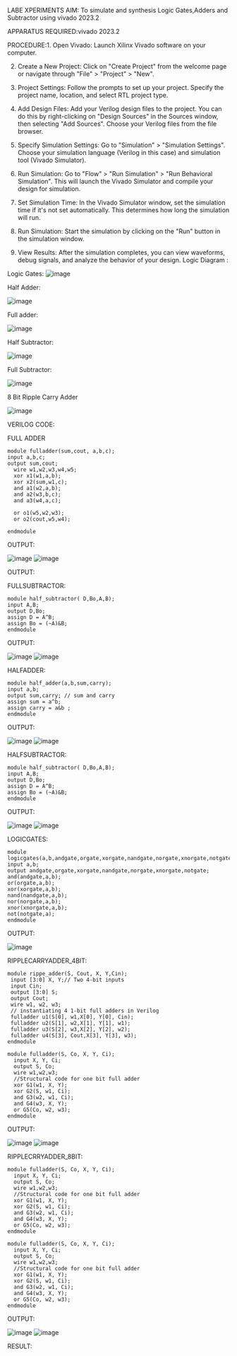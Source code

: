 LABE XPERIMENTS
AIM: To simulate and synthesis Logic Gates,Adders and Subtractor using vivado 2023.2

APPARATUS REQUIRED:vivado 2023.2

PROCEDURE:1. Open Vivado: Launch Xilinx Vivado software on your computer.

2. Create a New Project: Click on "Create Project" from the welcome page or navigate through "File" > "Project" > "New".

3. Project Settings: Follow the prompts to set up your project. Specify the project name, location, and select RTL project type.

4. Add Design Files: Add your Verilog design files to the project. You can do this by right-clicking on "Design Sources" in the Sources window, then selecting "Add Sources". Choose your Verilog files from the file browser.

5. Specify Simulation Settings: Go to "Simulation" > "Simulation Settings". Choose your simulation language (Verilog in this case) and simulation tool (Vivado Simulator).

6. Run Simulation: Go to "Flow" > "Run Simulation" > "Run Behavioral Simulation". This will launch the Vivado Simulator and compile your design for simulation.

7. Set Simulation Time: In the Vivado Simulator window, set the simulation time if it's not set automatically. This determines how long the simulation will run.

8. Run Simulation: Start the simulation by clicking on the "Run" button in the simulation window.

9. View Results: After the simulation completes, you can view waveforms, debug signals, and analyze the behavior of your design.
Logic Diagram :

Logic Gates:
![image](https://github.com/navaneethans/VLSI-LAB-EXPERIMENTS/assets/6987778/ee17970c-3ac9-4603-881b-88e2825f41a4)


Half Adder:

![image](https://github.com/navaneethans/VLSI-LAB-EXPERIMENTS/assets/6987778/0e1ecb96-0c25-4556-832b-aeeedfdfe7b9)


Full adder:

![image](https://github.com/navaneethans/VLSI-LAB-EXPERIMENTS/assets/6987778/9bb3964c-438f-469d-a3de-c1cca6f323fb)


Half Subtractor:

![image](https://github.com/navaneethans/VLSI-LAB-EXPERIMENTS/assets/6987778/731470b7-eb4e-49f8-8bb7-2994052a7184)



Full Subtractor:

![image](https://github.com/navaneethans/VLSI-LAB-EXPERIMENTS/assets/6987778/d66f874b-c1f2-44b3-a035-7149b56430c1)



8 Bit Ripple Carry Adder

![image](https://github.com/navaneethans/VLSI-LAB-EXPERIMENTS/assets/6987778/7385a408-40a5-4203-8050-b72818622d79)



VERILOG CODE:

FULL ADDER
~~~
module fulladder(sum,cout, a,b,c);
input a,b,c;
output sum,cout;
  wire w1,w2,w3,w4,w5;
  xor x1(w1,a,b);
  xor x2(sum,w1,c);  
  and a1(w2,a,b);
  and a2(w3,b,c);
  and a3(w4,a,c);
  
  or o1(w5,w2,w3);
  or o2(cout,w5,w4);
    
endmodule
~~~

OUTPUT:

![image](https://github.com/devasrimathi2004/VLSI-LAB-EXP-1/assets/166363441/1e9d273d-f9dd-47c7-94cf-23618c97e8f5)
![image](https://github.com/devasrimathi2004/VLSI-LAB-EXP-1/assets/166363441/2441f375-c38a-4f59-a941-729c963cf852)




OUTPUT:

FULLSUBTRACTOR:
~~~
module half_subtractor( D,Bo,A,B);
input A,B;
output D,Bo;
assign D = A^B;
assign Bo = (~A)&B;
endmodule
~~~

OUTPUT:

![image](https://github.com/devasrimathi2004/VLSI-LAB-EXP-1/assets/166363441/2412fa4a-745e-4857-897e-24e7b3272981)
![image](https://github.com/devasrimathi2004/VLSI-LAB-EXP-1/assets/166363441/c4b6d4ee-2fdc-4db9-8e55-2968ebbb326f)

HALFADDER:
~~~
module half_adder(a,b,sum,carry);
input a,b;
output sum,carry; // sum and carry
assign sum = a^b;
assign carry = a&b ;
endmodule
~~~

OUTPUT:

![image](https://github.com/devasrimathi2004/VLSI-LAB-EXP-1/assets/166363441/5934d13e-a48b-46a6-9543-bc919b1df830)
![image](https://github.com/devasrimathi2004/VLSI-LAB-EXP-1/assets/166363441/fee80903-199d-4321-9e8a-9306ec240313)

HALFSUBTRACTOR:
~~~
module half_subtractor( D,Bo,A,B);
input A,B;
output D,Bo;
assign D = A^B;
assign Bo = (~A)&B;
endmodule
~~~

OUTPUT:

![image](https://github.com/devasrimathi2004/VLSI-LAB-EXP-1/assets/166363441/4c934617-22ea-4714-a08d-2df78d14d356)
![image](https://github.com/devasrimathi2004/VLSI-LAB-EXP-1/assets/166363441/8f75136a-8710-46b6-b23f-52c68ab4d0c9)

LOGICGATES:
~~~
module logicgates(a,b,andgate,orgate,xorgate,nandgate,norgate,xnorgate,notgate);
input a,b;
output andgate,orgate,xorgate,nandgate,norgate,xnorgate,notgate;
and(andgate,a,b);
or(orgate,a,b);
xor(xorgate,a,b);
nand(nandgate,a,b);  
nor(norgate,a,b);
xnor(xnorgate,a,b);
not(notgate,a);
endmodule
~~~

OUTPUT:

![image](https://github.com/devasrimathi2004/VLSI-LAB-EXP-1/assets/166363441/761c06e9-4583-4a26-bea0-f7a838dd8610)


RIPPLECARRYADDER_4BIT:
~~~
module rippe_adder(S, Cout, X, Y,Cin);
 input [3:0] X, Y;// Two 4-bit inputs
 input Cin;
 output [3:0] S;
 output Cout;
 wire w1, w2, w3;
 // instantiating 4 1-bit full adders in Verilog
 fulladder u1(S[0], w1,X[0], Y[0], Cin);
 fulladder u2(S[1], w2,X[1], Y[1], w1);
 fulladder u3(S[2], w3,X[2], Y[2], w2);
 fulladder u4(S[3], Cout,X[3], Y[3], w3);
endmodule

module fulladder(S, Co, X, Y, Ci);
  input X, Y, Ci;
  output S, Co;
  wire w1,w2,w3;
  //Structural code for one bit full adder
  xor G1(w1, X, Y);
  xor G2(S, w1, Ci);
  and G3(w2, w1, Ci);
  and G4(w3, X, Y);
  or G5(Co, w2, w3);
endmodule
~~~

OUTPUT:

![image](https://github.com/devasrimathi2004/VLSI-LAB-EXP-1/assets/166363441/8a4309a1-681a-4c25-a835-5e66bca4b755)
![image](https://github.com/devasrimathi2004/VLSI-LAB-EXP-1/assets/166363441/34407067-94d9-4e25-99d0-c96c7d1ebbb3)

RIPPLECRRYADDER_8BIT:
~~~
module fulladder(S, Co, X, Y, Ci);
  input X, Y, Ci;
  output S, Co;
  wire w1,w2,w3;
  //Structural code for one bit full adder
  xor G1(w1, X, Y);
  xor G2(S, w1, Ci);
  and G3(w2, w1, Ci);
  and G4(w3, X, Y);
  or G5(Co, w2, w3);
endmodule

module fulladder(S, Co, X, Y, Ci);
  input X, Y, Ci;
  output S, Co;
  wire w1,w2,w3;
  //Structural code for one bit full adder
  xor G1(w1, X, Y);
  xor G2(S, w1, Ci);
  and G3(w2, w1, Ci);
  and G4(w3, X, Y);
  or G5(Co, w2, w3);
endmodule
~~~

OUTPUT:

![image](https://github.com/devasrimathi2004/VLSI-LAB-EXP-1/assets/166363441/425f5294-f096-44e1-aac5-c90f0dd2087e)
![image](https://github.com/devasrimathi2004/VLSI-LAB-EXP-1/assets/166363441/fac6908f-2f08-473a-af96-ba5272822884)

RESULT:

